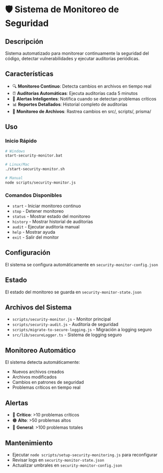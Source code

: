# 🛡️ Sistema de Monitoreo de Seguridad

## Descripción
Sistema automatizado para monitorear continuamente la seguridad del código, detectar vulnerabilidades y ejecutar auditorías periódicas.

## Características
- 🔍 **Monitoreo Continuo**: Detecta cambios en archivos en tiempo real
- ⏰ **Auditorías Automáticas**: Ejecuta auditorías cada 5 minutos
- 🚨 **Alertas Inteligentes**: Notifica cuando se detectan problemas críticos
- 📊 **Reportes Detallados**: Historial completo de auditorías
- 🔄 **Monitoreo de Archivos**: Rastrea cambios en src/, scripts/, prisma/

## Uso

### Inicio Rápido
```bash
# Windows
start-security-monitor.bat

# Linux/Mac
./start-security-monitor.sh

# Manual
node scripts/security-monitor.js
```

### Comandos Disponibles
- `start` - Iniciar monitoreo continuo
- `stop` - Detener monitoreo
- `status` - Mostrar estado del monitoreo
- `history` - Mostrar historial de auditorías
- `audit` - Ejecutar auditoría manual
- `help` - Mostrar ayuda
- `exit` - Salir del monitor

## Configuración
El sistema se configura automáticamente en `security-monitor-config.json`

## Estado
El estado del monitoreo se guarda en `security-monitor-state.json`

## Archivos del Sistema
- `scripts/security-monitor.js` - Monitor principal
- `scripts/security-audit.js` - Auditoría de seguridad
- `scripts/migrate-to-secure-logging.js` - Migración a logging seguro
- `src/lib/secureLogger.ts` - Sistema de logging seguro

## Monitoreo Automático
El sistema detecta automáticamente:
- Nuevos archivos creados
- Archivos modificados
- Cambios en patrones de seguridad
- Problemas críticos en tiempo real

## Alertas
- 🔴 **Crítico**: >10 problemas críticos
- 🟠 **Alto**: >50 problemas altos  
- 🔴 **General**: >100 problemas totales

## Mantenimiento
- Ejecutar `node scripts/setup-security-monitoring.js` para reconfigurar
- Revisar logs en `security-monitor-state.json`
- Actualizar umbrales en `security-monitor-config.json`
